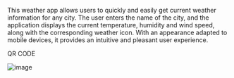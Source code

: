 This weather app allows users to quickly and easily get current weather information for any city. The user enters the name of the city, and the application displays the current temperature, humidity and wind speed, along with the corresponding weather icon. With an appearance adapted to mobile devices, it provides an intuitive and pleasant user experience.

QR CODE

![image](https://github.com/user-attachments/assets/0c031c9e-9f13-49b3-8b32-177dc3f87561)


